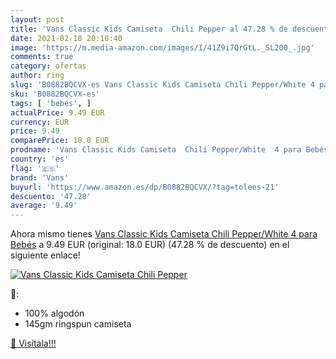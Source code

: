 ```yaml
---
layout: post
title: 'Vans Classic Kids Camiseta  Chili Pepper al 47.28 % de descuento'
date: 2021-02-18 20:10:40
image: 'https://m.media-amazon.com/images/I/41Z9i7QrGtL._SL200_.jpg'
comments: true
category: ofertas
author: ring
slug: 'B0882BQCVX-es Vans Classic Kids Camiseta Chili Pepper/White 4 para Bebés'
sku: 'B0882BQCVX-es'
tags: [ 'bebés', ]
actualPrice: 9.49 EUR
currency: EUR
price: 9.49
comparePrice: 18.0 EUR
prodname: 'Vans Classic Kids Camiseta  Chili Pepper/White  4 para Bebés'
country: 'es'
flag: '🇪🇸'
brand: 'Vans'
buyurl: 'https://www.amazon.es/dp/B0882BQCVX/?tag=tolees-21'
descuento: '47.28'
average: '9.49'
---
```


Ahora mismo tienes [Vans Classic Kids Camiseta  Chili Pepper/White  4 para Bebés](https://www.amazon.es/dp/B0882BQCVX/?tag=tolees-21) a 9.49 EUR (original: 18.0 EUR) (47.28 %  de descuento) en el siguiente enlace!

[![Vans Classic Kids Camiseta  Chili Pepper](https://m.media-amazon.com/images/I/41Z9i7QrGtL._SL200_.jpg)](https://www.amazon.es/dp/B0882BQCVX/?tag=tolees-21)

🔎:

- 100% algodón
- 145gm ringspun camiseta

[🛒 Visítala!!!](https://www.amazon.es/dp/B0882BQCVX/?tag=tolees-21)
